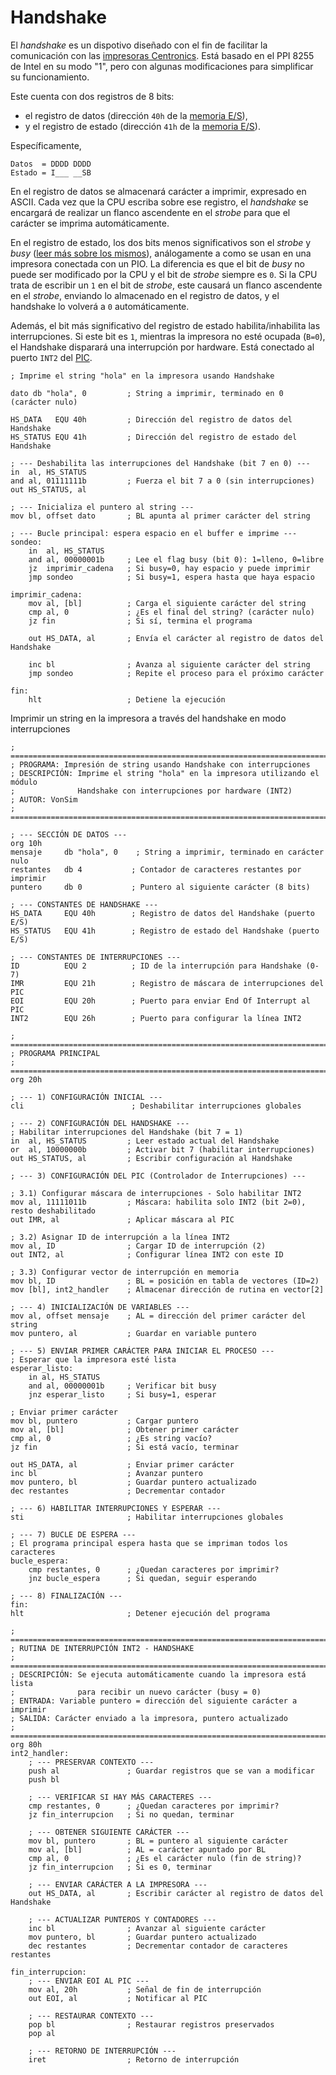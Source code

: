# Handshake

El _handshake_ es un dispotivo diseñado con el fin de facilitar la comunicación con las [impresoras Centronics](../devices/printer). Está basado en el PPI 8255 de Intel en su modo "1", pero con algunas modificaciones para simplificar su funcionamiento.

Este cuenta con dos registros de 8 bits:

- el registro de datos (dirección `40h` de la [memoria E/S](./index)),
- y el registro de estado (dirección `41h` de la [memoria E/S](./index)).

Específicamente,

```
Datos  = DDDD DDDD
Estado = I___ __SB
```

En el registro de datos se almacenará carácter a imprimir, expresado en ASCII. Cada vez que la CPU escriba sobre ese registro, el _handshake_ se encargará de realizar un flanco ascendente en el _strobe_ para que el carácter se imprima automáticamente.

En el registro de estado, los dos bits menos significativos son el _strobe_ y _busy_ ([leer más sobre los mismos](../devices/printer)), análogamente a como se usan en una impresora conectada con un PIO. La diferencia es que el bit de _busy_ no puede ser modificado por la CPU y el bit de _strobe_ siempre es `0`. Si la CPU trata de escribir un `1` en el bit de _strobe_, este causará un flanco ascendente en el _strobe_, enviando lo almacenado en el registro de datos, y el handshake lo volverá a `0` automáticamente.

Además, el bit más significativo del registro de estado habilita/inhabilita las interrupciones. Si este bit es `1`, mientras la impresora no esté ocupada (`B=0`), el Handshake disparará una interrupción por hardware. Está conectado al puerto `INT2` del [PIC](./pic).


```vonsim
; Imprime el string "hola" en la impresora usando Handshake

dato db "hola", 0         ; String a imprimir, terminado en 0 (carácter nulo)

HS_DATA   EQU 40h         ; Dirección del registro de datos del Handshake
HS_STATUS EQU 41h         ; Dirección del registro de estado del Handshake

; --- Deshabilita las interrupciones del Handshake (bit 7 en 0) ---
in  al, HS_STATUS
and al, 01111111b         ; Fuerza el bit 7 a 0 (sin interrupciones)
out HS_STATUS, al

; --- Inicializa el puntero al string ---
mov bl, offset dato       ; BL apunta al primer carácter del string

; --- Bucle principal: espera espacio en el buffer e imprime ---
sondeo:
    in  al, HS_STATUS
    and al, 00000001b     ; Lee el flag busy (bit 0): 1=lleno, 0=libre
    jz  imprimir_cadena   ; Si busy=0, hay espacio y puede imprimir
    jmp sondeo            ; Si busy=1, espera hasta que haya espacio

imprimir_cadena:
    mov al, [bl]          ; Carga el siguiente carácter del string
    cmp al, 0             ; ¿Es el final del string? (carácter nulo)
    jz fin                ; Si sí, termina el programa

    out HS_DATA, al       ; Envía el carácter al registro de datos del Handshake

    inc bl                ; Avanza al siguiente carácter del string
    jmp sondeo            ; Repite el proceso para el próximo carácter

fin:
    hlt                   ; Detiene la ejecución
```

Imprimir un string en la impresora a través del handshake en modo interrupciones

```vonsim
; ===============================================================================
; PROGRAMA: Impresión de string usando Handshake con interrupciones
; DESCRIPCIÓN: Imprime el string "hola" en la impresora utilizando el módulo
;              Handshake con interrupciones por hardware (INT2)
; AUTOR: VonSim
; ===============================================================================

; --- SECCIÓN DE DATOS ---
org 10h
mensaje     db "hola", 0    ; String a imprimir, terminado en carácter nulo
restantes   db 4           ; Contador de caracteres restantes por imprimir
puntero     db 0           ; Puntero al siguiente carácter (8 bits)

; --- CONSTANTES DE HANDSHAKE ---
HS_DATA     EQU 40h        ; Registro de datos del Handshake (puerto E/S)
HS_STATUS   EQU 41h        ; Registro de estado del Handshake (puerto E/S)

; --- CONSTANTES DE INTERRUPCIONES ---
ID          EQU 2          ; ID de la interrupción para Handshake (0-7)
IMR         EQU 21h        ; Registro de máscara de interrupciones del PIC
EOI         EQU 20h        ; Puerto para enviar End Of Interrupt al PIC
INT2        EQU 26h        ; Puerto para configurar la línea INT2

; ===============================================================================
; PROGRAMA PRINCIPAL
; ===============================================================================
org 20h

; --- 1) CONFIGURACIÓN INICIAL ---
cli                        ; Deshabilitar interrupciones globales

; --- 2) CONFIGURACIÓN DEL HANDSHAKE ---
; Habilitar interrupciones del Handshake (bit 7 = 1)
in  al, HS_STATUS         ; Leer estado actual del Handshake
or  al, 10000000b         ; Activar bit 7 (habilitar interrupciones)
out HS_STATUS, al         ; Escribir configuración al Handshake

; --- 3) CONFIGURACIÓN DEL PIC (Controlador de Interrupciones) ---

; 3.1) Configurar máscara de interrupciones - Solo habilitar INT2
mov al, 11111011b         ; Máscara: habilita solo INT2 (bit 2=0), resto deshabilitado
out IMR, al               ; Aplicar máscara al PIC

; 3.2) Asignar ID de interrupción a la línea INT2
mov al, ID                ; Cargar ID de interrupción (2)
out INT2, al              ; Configurar línea INT2 con este ID

; 3.3) Configurar vector de interrupción en memoria
mov bl, ID                ; BL = posición en tabla de vectores (ID=2)
mov [bl], int2_handler    ; Almacenar dirección de rutina en vector[2]

; --- 4) INICIALIZACIÓN DE VARIABLES ---
mov al, offset mensaje    ; AL = dirección del primer carácter del string
mov puntero, al           ; Guardar en variable puntero

; --- 5) ENVIAR PRIMER CARÁCTER PARA INICIAR EL PROCESO ---
; Esperar que la impresora esté lista
esperar_listo:
    in al, HS_STATUS
    and al, 00000001b     ; Verificar bit busy
    jnz esperar_listo     ; Si busy=1, esperar

; Enviar primer carácter
mov bl, puntero           ; Cargar puntero
mov al, [bl]              ; Obtener primer carácter
cmp al, 0                 ; ¿Es string vacío?
jz fin                    ; Si está vacío, terminar

out HS_DATA, al           ; Enviar primer carácter
inc bl                    ; Avanzar puntero
mov puntero, bl           ; Guardar puntero actualizado
dec restantes             ; Decrementar contador

; --- 6) HABILITAR INTERRUPCIONES Y ESPERAR ---
sti                       ; Habilitar interrupciones globales

; --- 7) BUCLE DE ESPERA ---
; El programa principal espera hasta que se impriman todos los caracteres
bucle_espera:
    cmp restantes, 0      ; ¿Quedan caracteres por imprimir?
    jnz bucle_espera      ; Si quedan, seguir esperando

; --- 8) FINALIZACIÓN ---
fin:
hlt                       ; Detener ejecución del programa

; ===============================================================================
; RUTINA DE INTERRUPCIÓN INT2 - HANDSHAKE
; ===============================================================================
; DESCRIPCIÓN: Se ejecuta automáticamente cuando la impresora está lista
;              para recibir un nuevo carácter (busy = 0)
; ENTRADA: Variable puntero = dirección del siguiente carácter a imprimir
; SALIDA: Carácter enviado a la impresora, puntero actualizado
; ===============================================================================
org 80h
int2_handler:
    ; --- PRESERVAR CONTEXTO ---
    push al               ; Guardar registros que se van a modificar
    push bl

    ; --- VERIFICAR SI HAY MÁS CARACTERES ---
    cmp restantes, 0      ; ¿Quedan caracteres por imprimir?
    jz fin_interrupcion   ; Si no quedan, terminar

    ; --- OBTENER SIGUIENTE CARÁCTER ---
    mov bl, puntero       ; BL = puntero al siguiente carácter
    mov al, [bl]          ; AL = carácter apuntado por BL
    cmp al, 0             ; ¿Es el carácter nulo (fin de string)?
    jz fin_interrupcion   ; Si es 0, terminar

    ; --- ENVIAR CARÁCTER A LA IMPRESORA ---
    out HS_DATA, al       ; Escribir carácter al registro de datos del Handshake

    ; --- ACTUALIZAR PUNTEROS Y CONTADORES ---
    inc bl                ; Avanzar al siguiente carácter
    mov puntero, bl       ; Guardar puntero actualizado
    dec restantes         ; Decrementar contador de caracteres restantes

fin_interrupcion:
    ; --- ENVIAR EOI AL PIC ---
    mov al, 20h           ; Señal de fin de interrupción
    out EOI, al           ; Notificar al PIC

    ; --- RESTAURAR CONTEXTO ---
    pop bl                ; Restaurar registros preservados
    pop al

    ; --- RETORNO DE INTERRUPCIÓN ---
    iret                  ; Retorno de interrupción
```
